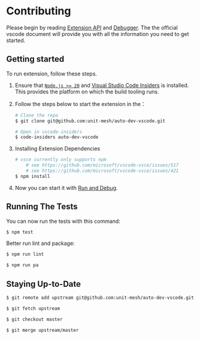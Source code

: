 # Contributing

Please begin by reading [Extension API](https://code.visualstudio.com/api) and [Debugger](https://code.visualstudio.com/docs/editor/debugging). The the official vscode document will provide you with all the information you need to get started.

## Getting started

To run extension, follow these steps.

1. Ensure that [`Node.js >= 20`](https://nodejs.org/zh-cn/) and [Visual Studio Code Insiders](https://code.visualstudio.com/insiders/) is installed. This provides the platform on which the build tooling runs.
2. Follow the steps below to start the extension in the：

    ```sh
    # Clone the repo
    $ git clone git@github.com:unit-mesh/auto-dev-vscode.git

    # Open in vscode-insiders
    $ code-insiders auto-dev-vscode
    ```

3. Installing Extension Dependencies

    ```sh
    # vsce currently only supports npm
		# see https://github.com/microsoft/vscode-vsce/issues/517
		# see https://github.com/microsoft/vscode-vsce/issues/421
    $ npm install
    ```

4. Now you can start it with [Run and Debug](https://code.visualstudio.com/docs/editor/debugging).

## Running The Tests

You can now run the tests with this command:

```sh
$ npm test
```

Better run lint and package:

```sh
$ npm run lint

$ npm run pa
```

## Staying Up-to-Date

```sh
$ git remote add upstream git@github.com:unit-mesh/auto-dev-vscode.git

$ git fetch upstream

$ git checkout master

$ git merge upstream/master
```

